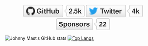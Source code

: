 
<p align="center">
	<a href="https://github.com/johnnymast"><img src="img/github.svg" alt="GitHub"></a>
	<a href="https://twitter.com/johnnymast"><img src="img/twitter.svg" alt="Twitter"></a>
	<a href="https://github.com/sponsors/johnnymast"><img src="img/sponsors.svg" alt="Sponsors"></a>
</p>


<!--
<p align="center"> 
  <img src="https://profile-counter.glitch.me/johnnymast/count.svg" loop="none" />
</p>


### Hi there 👋

https://mubinsodyssey.com/create-a-badass-github-profile-readmes
**johnnymast/johnnymast** is a ✨ _special_ ✨ repository because its `README.md` (this file) appears on your GitHub profile.

Here are some ideas to get you started:

- 🔭 I’m currently working on ...
- 🌱 I’m currently learning ...
- 👯 I’m looking to collaborate on ...
- 🤔 I’m looking for help with ...
- 💬 Ask me about ...
- 📫 How to reach me: ...
- 😄 Pronouns: ...
- ⚡ Fun fact: ...
-->

![Johnny Mast's GitHub stats](https://github-readme-stats.vercel.app/api?username=johnnymast&show_icons=true&theme=radical&hide_border=true&hide_title=true)
[![Top Langs](https://github-readme-stats.vercel.app/api/top-langs/?username=johnnymast&layout=compact&theme=radical&hide_border=true)](https://github.com/anuraghazra/github-readme-stats)



